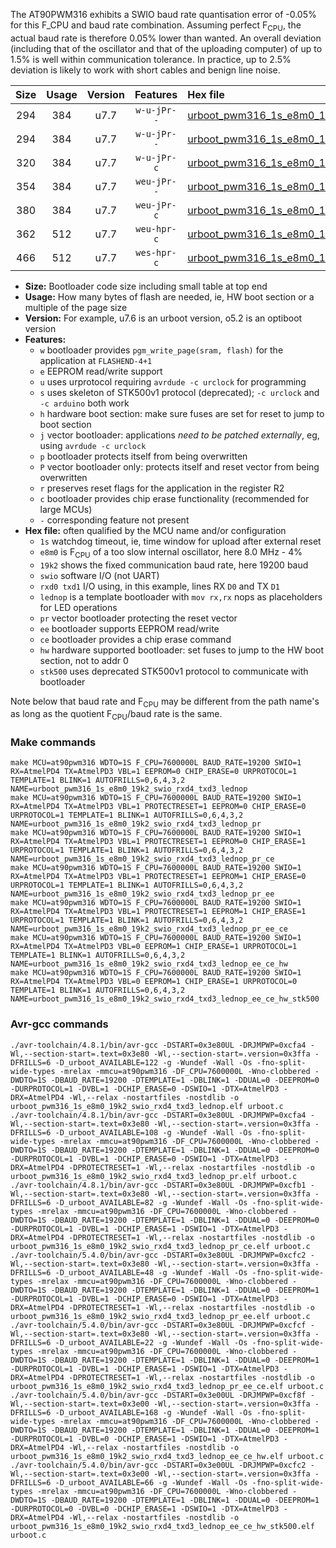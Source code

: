 The AT90PWM316 exhibits a SWIO baud rate quantisation error of -0.05% for this F_CPU and baud rate combination. Assuming perfect F<sub>CPU</sub>, the actual baud rate is therefore 0.05% lower than wanted. An overall deviation (including that of the oscillator and that of the uploading computer) of up to 1.5% is well within communication tolerance. In practice, up to 2.5% deviation is likely to work with short cables and benign line noise.

|Size|Usage|Version|Features|Hex file|
|:-:|:-:|:-:|:-:|:--|
|294|384|u7.7|`w-u-jPr--`|[urboot_pwm316_1s_e8m0_19k2_swio_rxd4_txd3_lednop.hex](https://raw.githubusercontent.com/stefanrueger/urboot.hex/main/mcus/at90pwm316/watchdog_1_s/internal_oscillator_e-5.00%25/%2B8m000000_hz/%2B%2B19k2_baud/uart0_rxd4_txd3/lednop/urboot_pwm316_1s_e8m0_19k2_swio_rxd4_txd3_lednop.hex)|
|294|384|u7.7|`w-u-jPr--`|[urboot_pwm316_1s_e8m0_19k2_swio_rxd4_txd3_lednop_pr.hex](https://raw.githubusercontent.com/stefanrueger/urboot.hex/main/mcus/at90pwm316/watchdog_1_s/internal_oscillator_e-5.00%25/%2B8m000000_hz/%2B%2B19k2_baud/uart0_rxd4_txd3/lednop/urboot_pwm316_1s_e8m0_19k2_swio_rxd4_txd3_lednop_pr.hex)|
|320|384|u7.7|`w-u-jPr-c`|[urboot_pwm316_1s_e8m0_19k2_swio_rxd4_txd3_lednop_pr_ce.hex](https://raw.githubusercontent.com/stefanrueger/urboot.hex/main/mcus/at90pwm316/watchdog_1_s/internal_oscillator_e-5.00%25/%2B8m000000_hz/%2B%2B19k2_baud/uart0_rxd4_txd3/lednop/urboot_pwm316_1s_e8m0_19k2_swio_rxd4_txd3_lednop_pr_ce.hex)|
|354|384|u7.7|`weu-jPr--`|[urboot_pwm316_1s_e8m0_19k2_swio_rxd4_txd3_lednop_pr_ee.hex](https://raw.githubusercontent.com/stefanrueger/urboot.hex/main/mcus/at90pwm316/watchdog_1_s/internal_oscillator_e-5.00%25/%2B8m000000_hz/%2B%2B19k2_baud/uart0_rxd4_txd3/lednop/urboot_pwm316_1s_e8m0_19k2_swio_rxd4_txd3_lednop_pr_ee.hex)|
|380|384|u7.7|`weu-jPr-c`|[urboot_pwm316_1s_e8m0_19k2_swio_rxd4_txd3_lednop_pr_ee_ce.hex](https://raw.githubusercontent.com/stefanrueger/urboot.hex/main/mcus/at90pwm316/watchdog_1_s/internal_oscillator_e-5.00%25/%2B8m000000_hz/%2B%2B19k2_baud/uart0_rxd4_txd3/lednop/urboot_pwm316_1s_e8m0_19k2_swio_rxd4_txd3_lednop_pr_ee_ce.hex)|
|362|512|u7.7|`weu-hpr-c`|[urboot_pwm316_1s_e8m0_19k2_swio_rxd4_txd3_lednop_ee_ce_hw.hex](https://raw.githubusercontent.com/stefanrueger/urboot.hex/main/mcus/at90pwm316/watchdog_1_s/internal_oscillator_e-5.00%25/%2B8m000000_hz/%2B%2B19k2_baud/uart0_rxd4_txd3/lednop/urboot_pwm316_1s_e8m0_19k2_swio_rxd4_txd3_lednop_ee_ce_hw.hex)|
|466|512|u7.7|`wes-hpr-c`|[urboot_pwm316_1s_e8m0_19k2_swio_rxd4_txd3_lednop_ee_ce_hw_stk500.hex](https://raw.githubusercontent.com/stefanrueger/urboot.hex/main/mcus/at90pwm316/watchdog_1_s/internal_oscillator_e-5.00%25/%2B8m000000_hz/%2B%2B19k2_baud/uart0_rxd4_txd3/lednop/urboot_pwm316_1s_e8m0_19k2_swio_rxd4_txd3_lednop_ee_ce_hw_stk500.hex)|

- **Size:** Bootloader code size including small table at top end
- **Usage:** How many bytes of flash are needed, ie, HW boot section or a multiple of the page size
- **Version:** For example, u7.6 is an urboot version, o5.2 is an optiboot version
- **Features:**
  + `w` bootloader provides `pgm_write_page(sram, flash)` for the application at `FLASHEND-4+1`
  + `e` EEPROM read/write support
  + `u` uses urprotocol requiring `avrdude -c urclock` for programming
  + `s` uses skeleton of STK500v1 protocol (deprecated); `-c urclock` and `-c arduino` both work
  + `h` hardware boot section: make sure fuses are set for reset to jump to boot section
  + `j` vector bootloader: applications *need to be patched externally*, eg, using `avrdude -c urclock`
  + `p` bootloader protects itself from being overwritten
  + `P` vector bootloader only: protects itself and reset vector from being overwritten
  + `r` preserves reset flags for the application in the register R2
  + `c` bootloader provides chip erase functionality (recommended for large MCUs)
  + `-` corresponding feature not present
- **Hex file:** often qualified by the MCU name and/or configuration
  + `1s` watchdog timeout, ie, time window for upload after external reset
  + `e8m0` is F<sub>CPU</sub> of a too slow internal oscillator, here 8.0 MHz - 4%
  + `19k2` shows the fixed communication baud rate, here 19200 baud
  + `swio` software I/O (not UART)
  + `rxd0 txd1` I/O using, in this example, lines RX `D0` and TX `D1`
  + `lednop` is a template bootloader with `mov rx,rx` nops as placeholders for LED operations
  + `pr` vector bootloader protecting the reset vector
  + `ee` bootloader supports EEPROM read/write
  + `ce` bootloader provides a chip erase command
  + `hw` hardware supported bootloader: set fuses to jump to the HW boot section, not to addr 0
  + `stk500` uses deprecated STK500v1 protocol to communicate with bootloader


Note below that baud rate and F<sub>CPU</sub> may be different from the path name's as long as the quotient F<sub>CPU</sub>/baud rate is the same.

### Make commands
```
make MCU=at90pwm316 WDTO=1S F_CPU=7600000L BAUD_RATE=19200 SWIO=1 RX=AtmelPD4 TX=AtmelPD3 VBL=1 EEPROM=0 CHIP_ERASE=0 URPROTOCOL=1 TEMPLATE=1 BLINK=1 AUTOFRILLS=0,6,4,3,2 NAME=urboot_pwm316_1s_e8m0_19k2_swio_rxd4_txd3_lednop
make MCU=at90pwm316 WDTO=1S F_CPU=7600000L BAUD_RATE=19200 SWIO=1 RX=AtmelPD4 TX=AtmelPD3 VBL=1 PROTECTRESET=1 EEPROM=0 CHIP_ERASE=0 URPROTOCOL=1 TEMPLATE=1 BLINK=1 AUTOFRILLS=0,6,4,3,2 NAME=urboot_pwm316_1s_e8m0_19k2_swio_rxd4_txd3_lednop_pr
make MCU=at90pwm316 WDTO=1S F_CPU=7600000L BAUD_RATE=19200 SWIO=1 RX=AtmelPD4 TX=AtmelPD3 VBL=1 PROTECTRESET=1 EEPROM=0 CHIP_ERASE=1 URPROTOCOL=1 TEMPLATE=1 BLINK=1 AUTOFRILLS=0,6,4,3,2 NAME=urboot_pwm316_1s_e8m0_19k2_swio_rxd4_txd3_lednop_pr_ce
make MCU=at90pwm316 WDTO=1S F_CPU=7600000L BAUD_RATE=19200 SWIO=1 RX=AtmelPD4 TX=AtmelPD3 VBL=1 PROTECTRESET=1 EEPROM=1 CHIP_ERASE=0 URPROTOCOL=1 TEMPLATE=1 BLINK=1 AUTOFRILLS=0,6,4,3,2 NAME=urboot_pwm316_1s_e8m0_19k2_swio_rxd4_txd3_lednop_pr_ee
make MCU=at90pwm316 WDTO=1S F_CPU=7600000L BAUD_RATE=19200 SWIO=1 RX=AtmelPD4 TX=AtmelPD3 VBL=1 PROTECTRESET=1 EEPROM=1 CHIP_ERASE=1 URPROTOCOL=1 TEMPLATE=1 BLINK=1 AUTOFRILLS=0,6,4,3,2 NAME=urboot_pwm316_1s_e8m0_19k2_swio_rxd4_txd3_lednop_pr_ee_ce
make MCU=at90pwm316 WDTO=1S F_CPU=7600000L BAUD_RATE=19200 SWIO=1 RX=AtmelPD4 TX=AtmelPD3 VBL=0 EEPROM=1 CHIP_ERASE=1 URPROTOCOL=1 TEMPLATE=1 BLINK=1 AUTOFRILLS=0,6,4,3,2 NAME=urboot_pwm316_1s_e8m0_19k2_swio_rxd4_txd3_lednop_ee_ce_hw
make MCU=at90pwm316 WDTO=1S F_CPU=7600000L BAUD_RATE=19200 SWIO=1 RX=AtmelPD4 TX=AtmelPD3 VBL=0 EEPROM=1 CHIP_ERASE=1 URPROTOCOL=0 TEMPLATE=1 BLINK=1 AUTOFRILLS=0,6,4,3,2 NAME=urboot_pwm316_1s_e8m0_19k2_swio_rxd4_txd3_lednop_ee_ce_hw_stk500
```

### Avr-gcc commands
```
./avr-toolchain/4.8.1/bin/avr-gcc -DSTART=0x3e80UL -DRJMPWP=0xcfa4 -Wl,--section-start=.text=0x3e80 -Wl,--section-start=.version=0x3ffa -DFRILLS=6 -D_urboot_AVAILABLE=122 -g -Wundef -Wall -Os -fno-split-wide-types -mrelax -mmcu=at90pwm316 -DF_CPU=7600000L -Wno-clobbered -DWDTO=1S -DBAUD_RATE=19200 -DTEMPLATE=1 -DBLINK=1 -DDUAL=0 -DEEPROM=0 -DURPROTOCOL=1 -DVBL=1 -DCHIP_ERASE=0 -DSWIO=1 -DTX=AtmelPD3 -DRX=AtmelPD4 -Wl,--relax -nostartfiles -nostdlib -o urboot_pwm316_1s_e8m0_19k2_swio_rxd4_txd3_lednop.elf urboot.c
./avr-toolchain/4.8.1/bin/avr-gcc -DSTART=0x3e80UL -DRJMPWP=0xcfa4 -Wl,--section-start=.text=0x3e80 -Wl,--section-start=.version=0x3ffa -DFRILLS=6 -D_urboot_AVAILABLE=108 -g -Wundef -Wall -Os -fno-split-wide-types -mrelax -mmcu=at90pwm316 -DF_CPU=7600000L -Wno-clobbered -DWDTO=1S -DBAUD_RATE=19200 -DTEMPLATE=1 -DBLINK=1 -DDUAL=0 -DEEPROM=0 -DURPROTOCOL=1 -DVBL=1 -DCHIP_ERASE=0 -DSWIO=1 -DTX=AtmelPD3 -DRX=AtmelPD4 -DPROTECTRESET=1 -Wl,--relax -nostartfiles -nostdlib -o urboot_pwm316_1s_e8m0_19k2_swio_rxd4_txd3_lednop_pr.elf urboot.c
./avr-toolchain/4.8.1/bin/avr-gcc -DSTART=0x3e80UL -DRJMPWP=0xcfb1 -Wl,--section-start=.text=0x3e80 -Wl,--section-start=.version=0x3ffa -DFRILLS=6 -D_urboot_AVAILABLE=82 -g -Wundef -Wall -Os -fno-split-wide-types -mrelax -mmcu=at90pwm316 -DF_CPU=7600000L -Wno-clobbered -DWDTO=1S -DBAUD_RATE=19200 -DTEMPLATE=1 -DBLINK=1 -DDUAL=0 -DEEPROM=0 -DURPROTOCOL=1 -DVBL=1 -DCHIP_ERASE=1 -DSWIO=1 -DTX=AtmelPD3 -DRX=AtmelPD4 -DPROTECTRESET=1 -Wl,--relax -nostartfiles -nostdlib -o urboot_pwm316_1s_e8m0_19k2_swio_rxd4_txd3_lednop_pr_ce.elf urboot.c
./avr-toolchain/5.4.0/bin/avr-gcc -DSTART=0x3e80UL -DRJMPWP=0xcfc2 -Wl,--section-start=.text=0x3e80 -Wl,--section-start=.version=0x3ffa -DFRILLS=6 -D_urboot_AVAILABLE=48 -g -Wundef -Wall -Os -fno-split-wide-types -mrelax -mmcu=at90pwm316 -DF_CPU=7600000L -Wno-clobbered -DWDTO=1S -DBAUD_RATE=19200 -DTEMPLATE=1 -DBLINK=1 -DDUAL=0 -DEEPROM=1 -DURPROTOCOL=1 -DVBL=1 -DCHIP_ERASE=0 -DSWIO=1 -DTX=AtmelPD3 -DRX=AtmelPD4 -DPROTECTRESET=1 -Wl,--relax -nostartfiles -nostdlib -o urboot_pwm316_1s_e8m0_19k2_swio_rxd4_txd3_lednop_pr_ee.elf urboot.c
./avr-toolchain/5.4.0/bin/avr-gcc -DSTART=0x3e80UL -DRJMPWP=0xcfcf -Wl,--section-start=.text=0x3e80 -Wl,--section-start=.version=0x3ffa -DFRILLS=6 -D_urboot_AVAILABLE=22 -g -Wundef -Wall -Os -fno-split-wide-types -mrelax -mmcu=at90pwm316 -DF_CPU=7600000L -Wno-clobbered -DWDTO=1S -DBAUD_RATE=19200 -DTEMPLATE=1 -DBLINK=1 -DDUAL=0 -DEEPROM=1 -DURPROTOCOL=1 -DVBL=1 -DCHIP_ERASE=1 -DSWIO=1 -DTX=AtmelPD3 -DRX=AtmelPD4 -DPROTECTRESET=1 -Wl,--relax -nostartfiles -nostdlib -o urboot_pwm316_1s_e8m0_19k2_swio_rxd4_txd3_lednop_pr_ee_ce.elf urboot.c
./avr-toolchain/5.4.0/bin/avr-gcc -DSTART=0x3e00UL -DRJMPWP=0xcf8f -Wl,--section-start=.text=0x3e00 -Wl,--section-start=.version=0x3ffa -DFRILLS=6 -D_urboot_AVAILABLE=168 -g -Wundef -Wall -Os -fno-split-wide-types -mrelax -mmcu=at90pwm316 -DF_CPU=7600000L -Wno-clobbered -DWDTO=1S -DBAUD_RATE=19200 -DTEMPLATE=1 -DBLINK=1 -DDUAL=0 -DEEPROM=1 -DURPROTOCOL=1 -DVBL=0 -DCHIP_ERASE=1 -DSWIO=1 -DTX=AtmelPD3 -DRX=AtmelPD4 -Wl,--relax -nostartfiles -nostdlib -o urboot_pwm316_1s_e8m0_19k2_swio_rxd4_txd3_lednop_ee_ce_hw.elf urboot.c
./avr-toolchain/5.4.0/bin/avr-gcc -DSTART=0x3e00UL -DRJMPWP=0xcfc2 -Wl,--section-start=.text=0x3e00 -Wl,--section-start=.version=0x3ffa -DFRILLS=6 -D_urboot_AVAILABLE=66 -g -Wundef -Wall -Os -fno-split-wide-types -mrelax -mmcu=at90pwm316 -DF_CPU=7600000L -Wno-clobbered -DWDTO=1S -DBAUD_RATE=19200 -DTEMPLATE=1 -DBLINK=1 -DDUAL=0 -DEEPROM=1 -DURPROTOCOL=0 -DVBL=0 -DCHIP_ERASE=1 -DSWIO=1 -DTX=AtmelPD3 -DRX=AtmelPD4 -Wl,--relax -nostartfiles -nostdlib -o urboot_pwm316_1s_e8m0_19k2_swio_rxd4_txd3_lednop_ee_ce_hw_stk500.elf urboot.c
```

